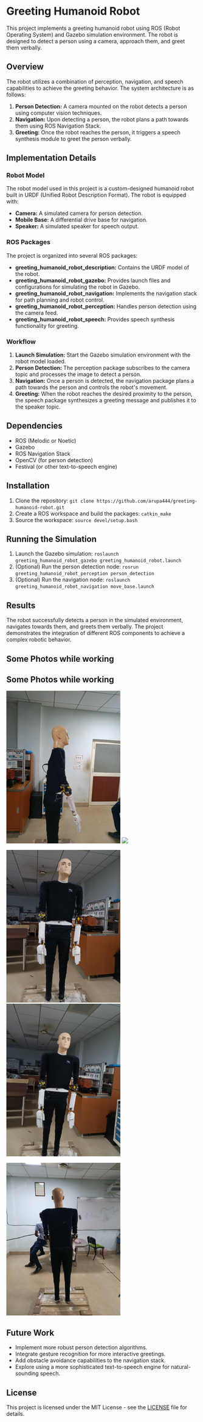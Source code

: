 # Greeting Humanoid Robot

This project implements a greeting humanoid robot using ROS (Robot Operating System) and Gazebo simulation environment. The robot is designed to detect a person using a camera, approach them, and greet them verbally.

## Overview

The robot utilizes a combination of perception, navigation, and speech capabilities to achieve the greeting behavior. The system architecture is as follows:

1. **Person Detection:** A camera mounted on the robot detects a person using computer vision techniques. 
2. **Navigation:** Upon detecting a person, the robot plans a path towards them using ROS Navigation Stack.
3. **Greeting:** Once the robot reaches the person, it triggers a speech synthesis module to greet the person verbally.

## Implementation Details

### Robot Model

The robot model used in this project is a custom-designed humanoid robot built in URDF (Unified Robot Description Format). The robot is equipped with:

- **Camera:** A simulated camera for person detection.
- **Mobile Base:** A differential drive base for navigation.
- **Speaker:** A simulated speaker for speech output.

### ROS Packages

The project is organized into several ROS packages:

- **greeting_humanoid_robot_description:** Contains the URDF model of the robot.
- **greeting_humanoid_robot_gazebo:** Provides launch files and configurations for simulating the robot in Gazebo.
- **greeting_humanoid_robot_navigation:** Implements the navigation stack for path planning and robot control.
- **greeting_humanoid_robot_perception:** Handles person detection using the camera feed.
- **greeting_humanoid_robot_speech:** Provides speech synthesis functionality for greeting.

### Workflow

1. **Launch Simulation:** Start the Gazebo simulation environment with the robot model loaded.
2. **Person Detection:** The perception package subscribes to the camera topic and processes the image to detect a person.
3. **Navigation:** Once a person is detected, the navigation package plans a path towards the person and controls the robot's movement.
4. **Greeting:** When the robot reaches the desired proximity to the person, the speech package synthesizes a greeting message and publishes it to the speaker topic.

## Dependencies

- ROS (Melodic or Noetic)
- Gazebo
- ROS Navigation Stack
- OpenCV (for person detection)
- Festival (or other text-to-speech engine)

## Installation

1. Clone the repository: `git clone https://github.com/arupa444/greeting-humanoid-robot.git`
2. Create a ROS workspace and build the packages: `catkin_make`
3. Source the workspace: `source devel/setup.bash`

## Running the Simulation

1. Launch the Gazebo simulation: `roslaunch greeting_humanoid_robot_gazebo greeting_humanoid_robot.launch`
2. (Optional) Run the person detection node: `rosrun greeting_humanoid_robot_perception person_detection`
3. (Optional) Run the navigation node: `roslaunch greeting_humanoid_robot_navigation move_base.launch`

## Results

The robot successfully detects a person in the simulated environment, navigates towards them, and greets them verbally. The project demonstrates the integration of different ROS components to achieve a complex robotic behavior.

## Some Photos while working

## Some Photos while working

<img src="IMG20220405180921.jpg" width="300"> <img src="IMG20220326192859.jpg" width="300"> 

<img src="IMG20220405180911.jpg" width="300"> <img src="IMG20220405180916.jpg" width="300"> 

<img src="IMG20220405180927.jpg" width="300"> 

## Future Work

- Implement more robust person detection algorithms.
- Integrate gesture recognition for more interactive greetings.
- Add obstacle avoidance capabilities to the navigation stack.
- Explore using a more sophisticated text-to-speech engine for natural-sounding speech.

## License

This project is licensed under the MIT License - see the [LICENSE](LICENSE) file for details.
